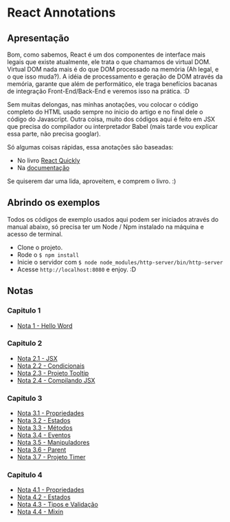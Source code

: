 # React Annotations

## Apresentação

Bom, como sabemos, React é um dos componentes de interface mais legais que
existe atualmente, ele trata o que chamamos de virtual DOM. Virtual DOM nada
mais é do que DOM processado na memória (Ah legal, e o que isso muda?).
A idéia de processamento e geração de DOM através da memória, garante que além
de performático, ele traga benefícios bacanas de integração Front-End/Back-End e
veremos isso na prática. :D

Sem muitas delongas, nas minhas anotações, vou colocar o código completo do
HTML usado sempre no ínicio do artigo e no final dele o código do Javascript.
Outra coisa, muito dos códigos aqui é feito em JSX que precisa do compilador ou
interpretador Babel (mais tarde vou explicar essa parte, não precisa googlar).

Só algumas coisas rápidas, essa anotações são baseadas:

-   No livro [React Quickly][0]
-   Na [documentação][1]

Se quiserem dar uma lida, aproveitem, e comprem o livro. :)

## Abrindo os exemplos

Todos os códigos de exemplo usados aqui podem ser iniciados através do manual
abaixo, só precisa ter um Node / Npm instalado na máquina e acesso de terminal.

-   Clone o projeto.
-   Rode o `$ npm install`
-   Inicie o servidor com `$ node node_modules/http-server/bin/http-server`
-   Acesse `http://localhost:8080` e enjoy. :D

## Notas

### Capitulo 1

-   [Nota 1 - Hello Word](notas/note_1.md)

### Capitulo 2

-   [Nota 2.1 - JSX](notas/note_2_1.md)
-   [Nota 2.2 - Condicionais](notas/note_2_2.md)
-   [Nota 2.3 - Projeto Tooltip](notas/note_2_3.md)
-   [Nota 2.4 - Compilando JSX](notas/note_2_4.md)

### Capitulo 3

-   [Nota 3.1 - Propriedades](notas/note_3_1.md)
-   [Nota 3.2 - Estados](notas/note_3_2.md)
-   [Nota 3.3 - Métodos](notas/note_3_3.md)
-   [Nota 3.4 - Eventos](notas/note_3_4.md)
-   [Nota 3.5 - Manipuladores](notas/note_3_5.md)
-   [Nota 3.6 - Parent](notas/note_3_6.md)
-   [Nota 3.7 - Projeto Timer](notas/note_3_7.md)

### Capitulo 4

-   [Nota 4.1 - Propriedades](notas/note_4_1.md)
-   [Nota 4.2 - Estados](notas/note_4_2.md)
-   [Nota 4.3 - Tipos e Validação](notas/note_4_3.md)
-   [Nota 4.4 - Mixin](notas/note_4_4.md)

[0]:https://www.manning.com/books/react-quickly
[1]:https://facebook.github.io/react/docs/getting-started.html
